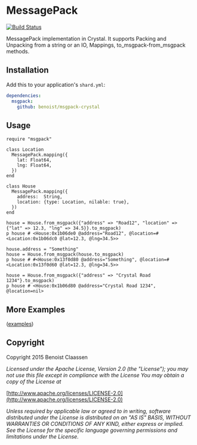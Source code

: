 # MessagePack
[![Build Status](https://travis-ci.org/benoist/msgpack-crystal.svg)](https://travis-ci.org/benoist/msgpack-crystal)

MessagePack implementation in Crystal. It supports Packing and Unpacking from a string or an IO, Mappings, to_msgpack-from_msgpack methods.

## Installation


Add this to your application's `shard.yml`:

```yaml
dependencies:
  msgpack:
    github: benoist/msgpack-crystal
```

## Usage

```crystal
require "msgpack"

class Location
  MessagePack.mapping({
    lat: Float64,
    lng: Float64,
  })
end

class House
  MessagePack.mapping({
    address:  String,
    location: {type: Location, nilable: true},
  })
end

house = House.from_msgpack({"address" => "Road12", "location" => {"lat" => 12.3, "lng" => 34.5}}.to_msgpack)
p house # <House:0x1b06de0 @address="Road12", @location=#<Location:0x1b06dc0 @lat=12.3, @lng=34.5>>

house.address = "Something"
house = House.from_msgpack(house.to_msgpack)
p house # #<House:0x13f0d80 @address="Something", @location=#<Location:0x13f0d60 @lat=12.3, @lng=34.5>>

house = House.from_msgpack({"address" => "Crystal Road 1234"}.to_msgpack)
p house # <House:0x1b06d80 @address="Crystal Road 1234", @location=nil>
```

## More Examples

([examples](https://github.com/benoist/msgpack-crystal/tree/master/examples))

## Copyright

Copyright 2015 Benoist Claassen

_Licensed under the Apache License, Version 2.0 (the "License"); you may not use this file except in compliance with the License You may obtain a copy of the License at_

[http://www.apache.org/licenses/LICENSE-2.0](http://www.apache.org/licenses/LICENSE-2.0)

_Unless required by applicable law or agreed to in writing, software distributed under the License is distributed on an "AS IS" BASIS, WITHOUT WARRANTIES OR CONDITIONS OF ANY KIND, either express or implied. See the License for the specific language governing permissions and limitations under the License._
